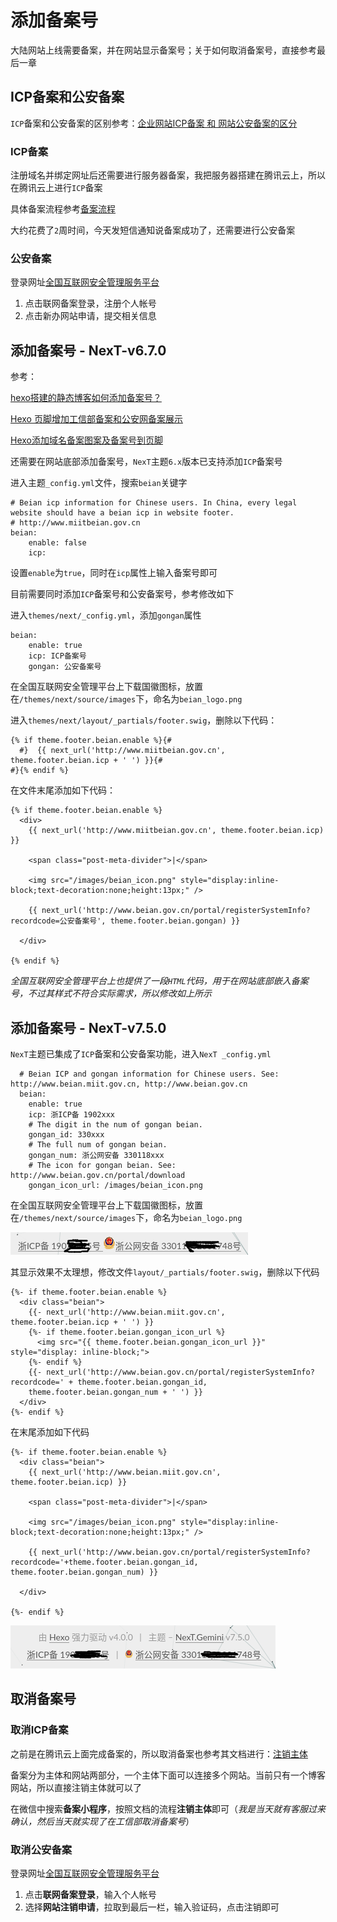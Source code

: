 
# 添加备案号

大陆网站上线需要备案，并在网站显示备案号；关于如何取消备案号，直接参考最后一章

## ICP备案和公安备案

`ICP`备案和公安备案的区别参考：[企业网站ICP备案 和 网站公安备案的区分](https://baijiahao.baidu.com/s?id=1623541530947349945&wfr=spider&for=pc)

### ICP备案

注册域名并绑定网址后还需要进行服务器备案，我把服务器搭建在腾讯云上，所以在腾讯云上进行`ICP`备案

具体备案流程参考[备案流程](https://cloud.tencent.com/document/product/243/18909)

大约花费了`2`周时间，今天发短信通知说备案成功了，还需要进行公安备案

### 公安备案

登录网址[全国互联网安全管理服务平台](http://www.beian.gov.cn)

1. 点击联网备案登录，注册个人帐号
2. 点击新办网站申请，提交相关信息

## 添加备案号 - NexT-v6.7.0

参考：

[hexo搭建的静态博客如何添加备案号？](https://www.zhihu.com/question/49931898)

[Hexo 页脚增加工信部备案和公安网备案展示](https://xian6ge.cn/posts/2da0ce2e/)

[Hexo添加域名备案图案及备案号到页脚](http://shauew.tech/2017/09/23/18.Hexo%E6%B7%BB%E5%8A%A0%E5%A4%87%E6%A1%88%E5%9B%BE%E6%A1%88%E5%8F%8A%E4%BF%A1%E6%81%AF%E5%88%B0%E9%A1%B5%E8%84%9A/)

还需要在网站底部添加备案号，`NexT`主题`6.x`版本已支持添加`ICP`备案号

进入主题`_config.yml`文件，搜索`beian`关键字

```
# Beian icp information for Chinese users. In China, every legal website should have a beian icp in website footer.
# http://www.miitbeian.gov.cn
beian:
    enable: false
    icp: 
```

设置`enable`为`true`，同时在`icp`属性上输入备案号即可

目前需要同时添加`ICP`备案号和公安备案号，参考修改如下

进入`themes/next/_config.yml`，添加`gongan`属性

```
beian:
    enable: true
    icp: ICP备案号
    gongan: 公安备案号
```

在全国互联网安全管理平台上下载国徽图标，放置在`/themes/next/source/images`下，命名为`beian_logo.png`

进入`themes/next/layout/_partials/footer.swig`，删除以下代码：

```
{% if theme.footer.beian.enable %}{# 
  #}  {{ next_url('http://www.miitbeian.gov.cn', theme.footer.beian.icp + ' ') }}{#
#}{% endif %}
```

在文件末尾添加如下代码：

```
{% if theme.footer.beian.enable %}
  <div>
    {{ next_url('http://www.miitbeian.gov.cn', theme.footer.beian.icp) }}

    <span class="post-meta-divider">|</span>
  
    <img src="/images/beian_icon.png" style="display:inline-block;text-decoration:none;height:13px;" />
    
    {{ next_url('http://www.beian.gov.cn/portal/registerSystemInfo?recordcode=公安备案号', theme.footer.beian.gongan) }}

  </div>

{% endif %}
```

*全国互联网安全管理平台上也提供了一段`HTML`代码，用于在网站底部嵌入备案号，不过其样式不符合实际需求，所以修改如上所示*

## 添加备案号 - NexT-v7.5.0

`NexT`主题已集成了`ICP`备案和公安备案功能，进入`NexT _config.yml`

```
  # Beian ICP and gongan information for Chinese users. See: http://www.beian.miit.gov.cn, http://www.beian.gov.cn
  beian:
    enable: true
    icp: 浙ICP备 1902xxx
    # The digit in the num of gongan beian.
    gongan_id: 330xxx
    # The full num of gongan beian.
    gongan_num: 浙公网安备 330118xxx
    # The icon for gongan beian. See: http://www.beian.gov.cn/portal/download
    gongan_icon_url: /images/beian_icon.png
```

在全国互联网安全管理平台上下载国徽图标，放置在`/themes/next/source/images`下，命名为`beian_logo.png`

![](./imgs/next-icp.png)

其显示效果不太理想，修改文件`layout/_partials/footer.swig`，删除以下代码

```
{%- if theme.footer.beian.enable %}
  <div class="beian">
    {{- next_url('http://www.beian.miit.gov.cn', theme.footer.beian.icp + ' ') }}
    {%- if theme.footer.beian.gongan_icon_url %}
      <img src="{{ theme.footer.beian.gongan_icon_url }}" style="display: inline-block;">
    {%- endif %}
    {{- next_url('http://www.beian.gov.cn/portal/registerSystemInfo?recordcode=' + theme.footer.beian.gongan_id,
    theme.footer.beian.gongan_num + ' ') }}
  </div>
{%- endif %}
```

在末尾添加如下代码

```
{%- if theme.footer.beian.enable %}
  <div class="beian">
    {{ next_url('http://www.beian.miit.gov.cn', theme.footer.beian.icp) }}

    <span class="post-meta-divider">|</span>
  
    <img src="/images/beian_icon.png" style="display:inline-block;text-decoration:none;height:13px;" />
   
    {{ next_url('http://www.beian.gov.cn/portal/registerSystemInfo?recordcode='+theme.footer.beian.gongan_id, theme.footer.beian.gongan_num) }}

  </div>

{%- endif %}
```

![](./imgs/next-icp2.png)

## 取消备案号

### 取消ICP备案

之前是在腾讯云上面完成备案的，所以取消备案也参考其文档进行：[注销主体](https://cloud.tencent.com/document/product/243/19150)

备案分为主体和网站两部分，一个主体下面可以连接多个网站。当前只有一个博客网站，所以直接注销主体就可以了

在微信中搜索**备案小程序**，按照文档的流程**注销主体**即可（*我是当天就有客服过来确认，然后当天就实现了在工信部取消备案号*）

### 取消公安备案

登录网址[全国互联网安全管理服务平台](http://www.beian.gov.cn)

1. 点击**联网备案登录**，输入个人帐号
2. 选择**网站注销申请**，拉取到最后一栏，输入验证码，点击注销即可
